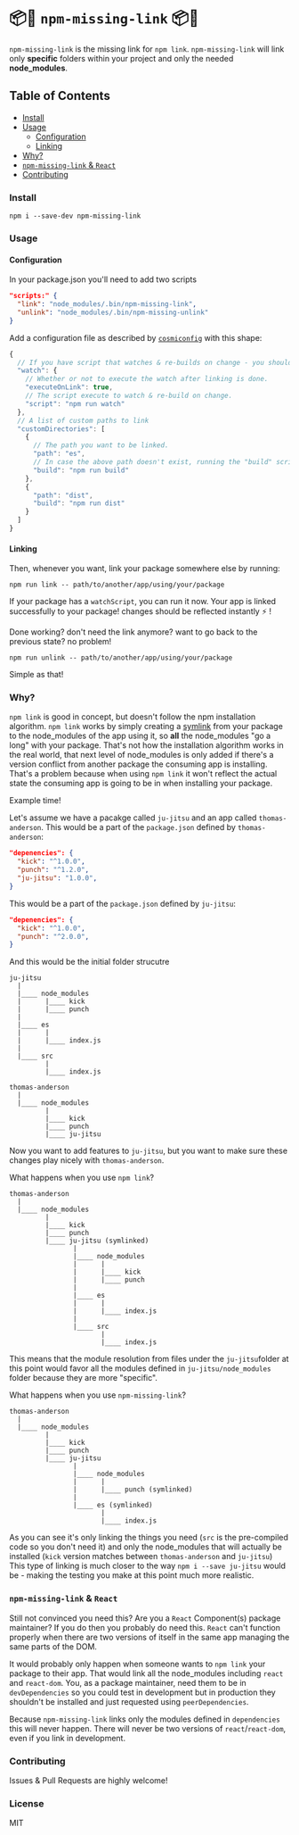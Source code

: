 # 📦🔗 `npm-missing-link` 📦🔗
`npm-missing-link` is the missing link for `npm link`.
`npm-missing-link` will link only **specific** folders within your project and only the needed **node_modules**.

## Table of Contents
* [Install](#install)
* [Usage](#usage)
  * [Configuration](#configuration)
  * [Linking](#linking)
* [Why?](#why?)
* [`npm-missing-link` & `React`](#npm-missing-link-&-react)
* [Contributing](#contributing)

### Install
```
npm i --save-dev npm-missing-link
```

### Usage
#### Configuration
In your package.json you'll need to add two scripts
```json
"scripts:" {
  "link": "node_modules/.bin/npm-missing-link",
  "unlink": "node_modules/.bin/npm-missing-unlink"
}
```
Add a configuration file as described by [`cosmiconfig`](https://github.com/davidtheclark/cosmiconfig#explorersearch) with this shape:
```js
{
  // If you have script that watches & re-builds on change - you should specify it here.
  "watch": {
    // Whether or not to execute the watch after linking is done.
    "executeOnLink": true,
    // The script execute to watch & re-build on change.
    "script": "npm run watch"
  },
  // A list of custom paths to link
  "customDirectories": [
    {
      // The path you want to be linked.
      "path": "es",
      // In case the above path doesn't exist, running the "build" script should create it so it could be linked.
      "build": "npm run build"
    },
    {
      "path": "dist",
      "build": "npm run dist"
    }
  ]
}
```

#### Linking
Then, whenever you want, link your package somewhere else by running:
```
npm run link -- path/to/another/app/using/your/package
```
If your package has a `watchScript`, you can run it now.
Your app is linked successfully to your package! changes should be reflected instantly ⚡️ !

Done working? don't need the link anymore? want to go back to the previous state? no problem!
```
npm run unlink -- path/to/another/app/using/your/package
```

Simple as that!

### Why?
`npm link` is good in concept, but doesn't follow the npm installation algorithm.
`npm link` works by simply creating a [symlink](https://en.wikipedia.org/wiki/Symbolic_link) from your package to the node_modules of the app using it, so **all** the node_modules "go a long" with your package.
That's not how the installation algorithm works in the real world, that next level of node_modules is only added if there's a version conflict from another package the consuming app is installing.
That's a problem because when using `npm link` it won't reflect the actual state the consuming app is going to be in when installing your package.

Example time!

Let's assume we have a pacakge called `ju-jitsu` and an app called `thomas-anderson`.
This would be a part of the `package.json` defined by `thomas-anderson`:
```json
"depenencies": {
  "kick": "^1.0.0",
  "punch": "^1.2.0",
  "ju-jitsu": "1.0.0",
}
```

This would be a part of the `package.json` defined by `ju-jitsu`:
```json
"depenencies": {
  "kick": "^1.0.0",
  "punch": "^2.0.0",
}
```

And this would be the initial folder strucutre
```
ju-jitsu
  |
  |____ node_modules
  |      |____ kick
  |      |____ punch
  |
  |____ es
  |      |
  |      |____ index.js
  |
  |____ src
         |
         |____ index.js

thomas-anderson
  |
  |____ node_modules
         |
         |____ kick
         |____ punch
         |____ ju-jitsu
```
Now you want to add features to `ju-jitsu`, but you want to make sure these changes play nicely with `thomas-anderson`.

What happens when you use `npm link`?
```
thomas-anderson
  |
  |____ node_modules
         |
         |____ kick
         |____ punch
         |____ ju-jitsu (symlinked)
                |
                |____ node_modules
                |      |
                |      |____ kick
                |      |____ punch
                |
                |____ es
                |      |
                |      |____ index.js
                |
                |____ src
                       |
                       |____ index.js
```
This means that the module resolution from files under the `ju-jitsu`folder at this point would favor all the modules defined in `ju-jitsu/node_modules` folder because they are more "specific".

What happens when you use `npm-missing-link`?
```
thomas-anderson
  |
  |____ node_modules
         |
         |____ kick
         |____ punch
         |____ ju-jitsu
                |
                |____ node_modules
                |      |
                |      |____ punch (symlinked)
                |
                |____ es (symlinked)
                       |
                       |____ index.js
```
As you can see it's only linking the things you need (`src` is the pre-compiled code so you don't need it) and only the node_modules that will actually be installed (`kick` version matches between `thomas-anderson` and `ju-jitsu`)
This type of linking is much closer to the way `npm i --save ju-jitsu` would be - making the testing you make at this point much more realistic.

### `npm-missing-link` & `React`
Still not convinced you need this? Are you a `React` Component(s) package maintainer? If you do then you probably do need this.
`React` can't function properly when there are two versions of itself in the same app managing the same parts of the DOM.

It would probably only happen when someone wants to `npm link` your package to their app.
That would link all the node_modules including `react` and `react-dom`.
You, as a package maintainer, need them to be in `devDependencies` so you could test in development but in production they shouldn't be installed and just requested using `peerDependencies`.

Because `npm-missing-link` links only the modules defined in `dependencies` this will never happen. There will never be two versions of `react`/`react-dom`, even if you link in development.

### Contributing
Issues & Pull Requests are highly welcome!

### License 
MIT